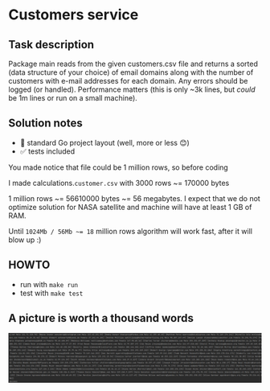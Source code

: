 

# Customers service

## Task description

Package main reads from the given customers.csv file and returns a sorted (data structure of your choice) of email domains along with the number of customers with e-mail addresses for each domain.  Any errors should be logged (or handled). Performance matters (this is only ~3k lines, but *could* be 1m lines or run on a small machine).

## Solution notes

- :book: standard Go project layout (well, more or less :blush:)
- :white_check_mark: tests included

You made notice that file could be 1 million rows, so before coding 

I made calculations.`customer.csv` with 3000 rows ~= 170000 bytes

1 million rows ~= 56610000 bytes ~= 56 megabytes. I expect that we do not optimize solution for NASA satellite and machine will have at least 1 GB of RAM.

Until `1024Mb / 56Mb ~= 18` million rows algorithm will work fast, after it will blow up :)

## HOWTO

- run with `make run`
- test with `make test`

## A picture is worth a thousand words

![make-run.png](images%2Fmake-run.png)